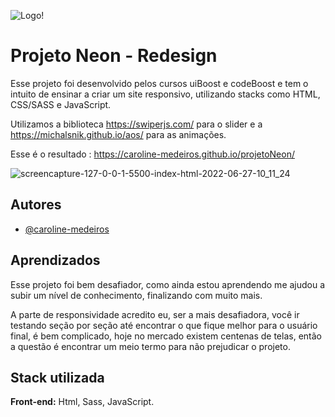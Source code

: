
![Logo](https://user-images.githubusercontent.com/97336674/175954425-5b454a2e-ab2d-4343-a8d4-dca916027716.png)!



# Projeto Neon - Redesign

Esse projeto foi desenvolvido pelos cursos uiBoost e codeBoost  e tem o intuito de ensinar a criar um site 
responsivo, utilizando stacks como HTML, CSS/SASS e JavaScript.

Utilizamos a biblioteca https://swiperjs.com/ para o slider e a https://michalsnik.github.io/aos/ para as animações.

Esse é o resultado : https://caroline-medeiros.github.io/projetoNeon/

![screencapture-127-0-0-1-5500-index-html-2022-06-27-10_11_24](https://user-images.githubusercontent.com/97336674/175954478-24e5d9fa-195b-40c6-aaac-c00e389e910b.png)




## Autores

- [@caroline-medeiros](https://www.github.com/caroline-medeiros)


## Aprendizados

Esse projeto foi bem desafiador, como ainda estou aprendendo
me ajudou a subir um nível de conhecimento, finalizando com muito mais.

A parte de responsividade acredito eu, ser a mais desafiadora,
você ir testando seção por seção até encontrar o que fique 
melhor para o usuário final, é bem complicado, hoje no mercado
existem centenas de telas, então a questão é encontrar um meio termo para 
não prejudicar o projeto.





## Stack utilizada

**Front-end:** Html, Sass, JavaScript.

